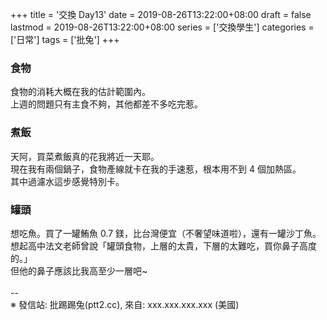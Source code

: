 +++
title = '交換 Day13'
date = 2019-08-26T13:22:00+08:00
draft = false
lastmod = 2019-08-26T13:22:00+08:00
series = ['交換學生']
categories = ['日常']
tags = ['批兔']
+++
### 食物
食物的消耗大概在我的估計範圍內。<br>
上週的問題只有主食不夠，其他都差不多吃完惹。<br>
### 煮飯
天阿，買菜煮飯真的花我將近一天耶。<br>
現在我有兩個鍋子，食物產線就卡在我的手速惹，根本用不到 4 個加熱區。<br>
其中過濾水這步感覺特別卡。<br>
### 罐頭
想吃魚。買了一罐鮪魚 0.7 鎂，比台灣便宜（不奢望味道啦），還有一罐沙丁魚。<br>
想起高中法文老師曾說「罐頭食物，上層的太貴，下層的太難吃，買你鼻子高度的。」<br>
但他的鼻子應該比我高至少一層吧~<br>
<br>
--<br>
※ 發信站: 批踢踢兔(ptt2.cc), 來自: xxx.xxx.xxx.xxx (美國)<br>
